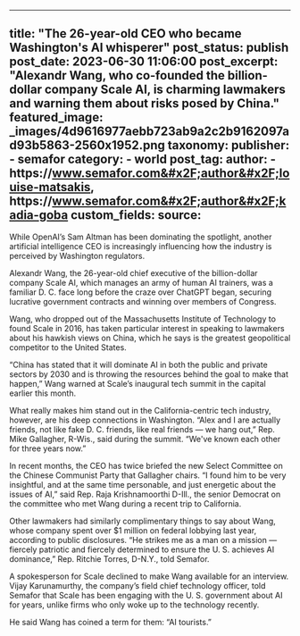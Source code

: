 
---
title: "The 26-year-old CEO who became Washington&#39;s AI whisperer" 
post_status: publish
post_date: 2023-06-30 11:06:00 
post_excerpt: "Alexandr Wang, who co-founded the billion-dollar company Scale AI, is charming lawmakers and warning them about risks posed by China."
featured_image: _images/4d9616977aebb723ab9a2c2b9162097ad93b5863-2560x1952.png 
taxonomy:
    publisher:
        - semafor
    category:
        - world 
    post_tag:
    author:
        - https:&#x2F;&#x2F;www.semafor.com&#x2F;author&#x2F;louise-matsakis, https:&#x2F;&#x2F;www.semafor.com&#x2F;author&#x2F;kadia-goba
custom_fields:
    source: 
---
While OpenAI’s Sam Altman has been dominating the spotlight, another artificial intelligence CEO is increasingly influencing how the industry is perceived by Washington regulators.

Alexandr Wang, the 26-year-old chief executive of the billion-dollar company Scale AI, which manages an army of human AI trainers, was a familiar D. C. face long before the craze over ChatGPT began, securing lucrative government contracts and winning over members of Congress.

Wang, who dropped out of the Massachusetts Institute of Technology to found Scale in 2016, has taken particular interest in speaking to lawmakers about his hawkish views on China, which he says is the greatest geopolitical competitor to the United States.

“China has stated that it will dominate AI in both the public and private sectors by 2030 and is throwing the resources behind the goal to make that happen,” Wang warned at Scale’s inaugural tech summit in the capital earlier this month.

What really makes him stand out in the California-centric tech industry, however, are his deep connections in Washington. “Alex and I are actually friends, not like fake D. C. friends, like real friends — we hang out,” Rep. Mike Gallagher, R-Wis., said during the summit. “We&#39;ve known each other for three years now.”

In recent months, the CEO has twice briefed the new Select Committee on the Chinese Communist Party that Gallagher chairs. “I found him to be very insightful, and at the same time personable, and just energetic about the issues of AI,” said Rep. Raja Krishnamoorthi D-Ill., the senior Democrat on the committee who met Wang during a recent trip to California.

Other lawmakers had similarly complimentary things to say about Wang, whose company spent over $1 million on federal lobbying last year, according to public disclosures. “He strikes me as a man on a mission — fiercely patriotic and fiercely determined to ensure the U. S. achieves AI dominance,” Rep. Ritchie Torres, D-N.Y., told Semafor.

A spokesperson for Scale declined to make Wang available for an interview. Vijay Karunamurthy, the company’s field chief technology officer, told Semafor that Scale has been engaging with the U. S. government about AI for years, unlike firms who only woke up to the technology recently.

He said Wang has coined a term for them: “AI tourists.” 